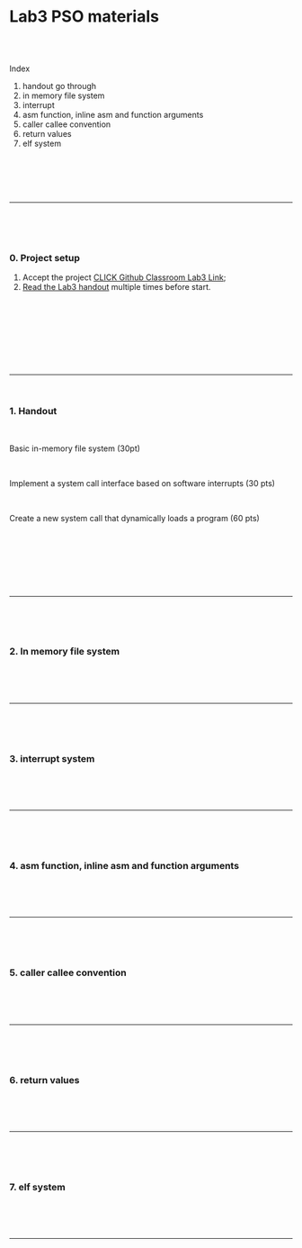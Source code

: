 # Lab3 PSO materials

</br>
</br>

Index

1. handout go through
1. in memory file system
1. interrupt
1. asm function, inline asm and function arguments
1. caller callee convention
1. return values
1. elf system



</br>
</br>
</br>
</br>

------------------------------------------
</br>

</br>
</br>

### 0. Project setup
1. Accept the project [CLICK Github Classroom Lab3 Link]();
2. [Read the Lab3 handout](https://www.cs.purdue.edu/homes/pfonseca/teaching/cs503/21spring/labs/lab3.html) multiple times before start.


</br>
</br>
</br>
</br>
</br>

</br>
</br>

------------------------------------------
</br>



### 1. Handout

</br>

Basic in-memory file system (30pt)

</br>

Implement a system call interface based on software interrupts (30 pts)

</br>

Create a new system call that dynamically loads a program (60 pts)

</br>
</br>
</br>
</br>

</br>
</br>

------------------------------------------
</br>
</br>
</br>


### 2. In memory file system

</br>
</br>
</br>

------------------------------------------
</br>
</br>
</br>

### 3. interrupt system


</br>
</br>
</br>



------------------------------------------
</br>
</br>
</br>


### 4. asm function, inline asm and function arguments


</br>
</br>
</br>




------------------------------------------
</br>
</br>
</br>

### 5. caller callee convention


</br>
</br>
</br>




------------------------------------------
</br>
</br>
</br>

### 6. return values


</br>
</br>
</br>




------------------------------------------
</br>
</br>
</br>

### 7. elf system


</br>
</br>
</br>




------------------------------------------
</br>
</br>
</br>



